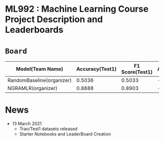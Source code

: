 # ML992 : Machine Learning Course Project Description and Leaderboards

# `Board`

| Model(Team Name) | Accuracy(Test1) | F1 Score(Test1) | Accuracy(Test2) | (F1 Score(Test2))|
|---|---|---|---|---|
| RandomBaseline(organizer) | 0.5036 | 0.5033 | - | - |
| NGRAMLR(organizer) | 0.8888 | 0.8903 | - | - |


# News

* 13 March 2021
    - Tran/Test1 datasets released
    - Starter Notebooks and LeaderBoard Creation